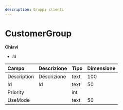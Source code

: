 ```yaml
---
description: Gruppi clienti
---
```


# CustomerGroup

**Chiavi**

* _Id_

| Campo | Descrizione | Tipo | Dimensione |
| :--- | :--- | :--- | :--- |
| Description | Descrizione | text | 100 |
| Id | Id | text | 50 |
| Priority |  | int |  |
| UseMode |  | text | 50 |

